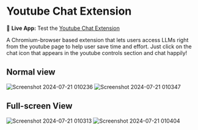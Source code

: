# Youtube Chat Extension

🔗 **Live App:** Test the [Youtube Chat Extension](https://fake-news-check.streamlit.app/](https://microsoftedge.microsoft.com/addons/detail/youtube-chat-extension/ojiedgphfjkbfjalkfnhcmppgdlbdkcd))


A Chromium-browser based extension that lets users access LLMs right from the youtube page to help user save time and effort.
Just click on the chat icon that appears in the youtube controls section and chat happily!
## Normal view
![Screenshot 2024-07-21 010236](https://github.com/user-attachments/assets/ef009ec5-834b-456d-ac1b-494c6f29988c)
![Screenshot 2024-07-21 010347](https://github.com/user-attachments/assets/954eb98a-e9b2-4edd-8249-e8376f3bce1c)

## Full-screen View
![Screenshot 2024-07-21 010313](https://github.com/user-attachments/assets/63e4e3ee-0dd3-4b36-9d14-f54e41875f4e)
![Screenshot 2024-07-21 010404](https://github.com/user-attachments/assets/46e777ed-1bed-470d-ac54-26fb3269e962)

